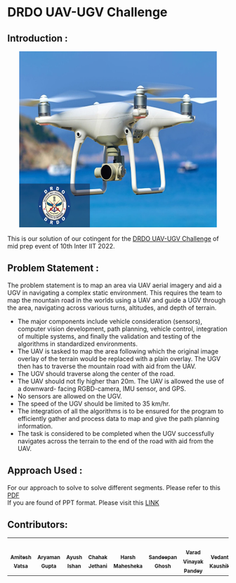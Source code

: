 # DRDO UAV-UGV Challenge

## Introduction : 
<p align="center"><img src="https://github.com/AYUSH-ISHAN/DRDO_UAV-UGV_Challenge/blob/main/_media_/drdo.png" height="400" width="450"/></p>
This is our solution of our cotingent for the <a href="https://interiit-tech.org/events/DRDO's%20UAV-Guided%20UGV%20Navigation%20Challenge">DRDO UAV-UGV Challenge</a> of mid prep event of 10th Inter IIT 2022.

## Problem Statement : 
The problem statement is to map an area via UAV aerial imagery and aid a UGV in navigating a complex static environment. This requires the team to map the mountain road in the worlds using a UAV and guide a UGV through the area, navigating across various turns, altitudes, and depth of terrain.
- The major components include vehicle consideration (sensors), computer vision development, path planning, vehicle control, integration of multiple systems, and finally the validation and testing of the algorithms in standardized environments.
- The UAV is tasked to map the area following which the original image overlay of the terrain would be replaced with a plain overlay. The UGV then has to traverse the mountain road with aid from the UAV.
- The UGV should traverse along the center of the road.
- The UAV should not fly higher than 20m. The UAV is allowed the use of a downward- facing RGBD-camera, IMU sensor, and GPS.
- No sensors are allowed on the UGV.
- The speed of the UGV should be limited to 35 km/hr.
- The integration of all the algorithms is to be ensured for the program to efficiently gather and process data to map and give the path planning information.
- The task is considered to be completed when the UGV successfully navigates across the terrain to the end of the road with aid from the UAV.
## Approach Used : 

For our approach to solve to solve different segments. Please refer to this <a href="https://github.com/AYUSH-ISHAN/DRDO_UAV-UGV_Challenge/blob/main/MP_DR_Final_T14.pdf">PDF</a><br>
If you are found of PPT format. Please visit this <a href="https://docs.google.com/presentation/d/1wgCw-pj4WYZ1QgIoMBwp1pqgJasY5RpXskZN9Sr_edU/edit#slide=id.g11ef2c89eb0_2_12">LINK</a>

## Contributors:
<table>
   <td align="center">
     <a href="https://github.com/AmiteshVatsa">
    <img src="https://avatars.githubusercontent.com/u/85081793?v=4" width="100px;" alt=""/><br /><sub><b>Amitesh Vatsa</b></sub></a><br />
    </td>
  <td align="center">
     <a href="https://github.com/phoenixrider12">
    <img src="https://avatars.githubusercontent.com/u/76533398?v=4" width="100px;" alt=""/><br /><sub><b>Aryaman Gupta</b></sub></a><br />
    </td>
 <td align="center">
     <a href="https://github.com/AYUSH-ISHAN">
    <img src="https://avatars.githubusercontent.com/u/76437900?v=4" width="100px;" alt=""/><br /><sub><b>Ayush Ishan</b></sub></a><br />
    </td>
  
  <td align="center">
     <a href="https://github.com/sherlockholmes">
    <img src="https://avatars.githubusercontent.com/u/1232480?v=4" width="100px;" alt=""/><br /><sub><b>Chahak Jethani</b></sub></a><br />
    </td>
  <td align="center">
     <a href="https://github.com/harshmahesheka">
    <img src="https://avatars.githubusercontent.com/u/78502324?v=4" width="100px;" alt=""/><br /><sub><b>Harsh Mahesheka</b></sub></a><br />
	</td>
  <td align="center">
     <a href="https://github.com/san2130">
    <img src="https://avatars.githubusercontent.com/u/88130555?v=4" width="100px;" alt=""/><br /><sub><b>Sandeepan Ghosh</b></sub></a><br />
	</td>
  
  <td align="center">
     <a href="https://github.com/GeneralVader">
    <img src="https://avatars.githubusercontent.com/u/77744383?v=4" width="100px;" alt=""/><br /><sub><b>Varad Vinayak Pandey</b></sub></a><br />
    </td>
   <td align="center">
     <a href="https://github.com/sherlockholmes">
    <img src="https://avatars.githubusercontent.com/u/91661580?v=4" width="100px;" alt=""/><br /><sub><b>Vedant Kaushik</b></sub></a><br />
    </td>


</table>
